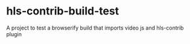 # hls-contrib-build-test
A project to test a browserify build that imports video js and hls-contrib plugin
